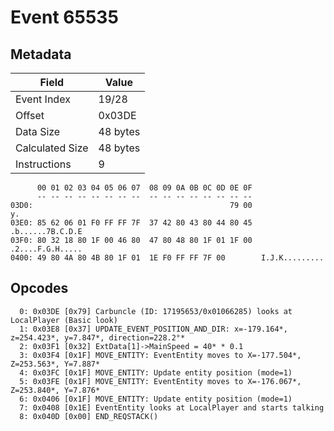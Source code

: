 # Event 65535

## Metadata

| Field           | Value    |
|-----------------|----------|
| Event Index     | 19/28    |
| Offset          | 0x03DE   |
| Data Size       | 48 bytes |
| Calculated Size | 48 bytes |
| Instructions    | 9        |

```
      00 01 02 03 04 05 06 07  08 09 0A 0B 0C 0D 0E 0F
      -- -- -- -- -- -- -- --  -- -- -- -- -- -- -- --
03D0:                                            79 00                y.
03E0: 85 62 06 01 F0 FF FF 7F  37 42 80 43 80 44 80 45  .b......7B.C.D.E
03F0: 80 32 18 80 1F 00 46 80  47 80 48 80 1F 01 1F 00  .2....F.G.H.....
0400: 49 80 4A 80 4B 80 1F 01  1E F0 FF FF 7F 00        I.J.K.........  
```

## Opcodes

```
  0: 0x03DE [0x79] Carbuncle (ID: 17195653/0x01066285) looks at LocalPlayer (Basic look)
  1: 0x03E8 [0x37] UPDATE_EVENT_POSITION_AND_DIR: x=-179.164*, z=254.423*, y=7.847*, direction=228.2°*
  2: 0x03F1 [0x32] ExtData[1]->MainSpeed = 40* * 0.1
  3: 0x03F4 [0x1F] MOVE_ENTITY: EventEntity moves to X=-177.504*, Z=253.563*, Y=7.887*
  4: 0x03FC [0x1F] MOVE_ENTITY: Update entity position (mode=1)
  5: 0x03FE [0x1F] MOVE_ENTITY: EventEntity moves to X=-176.067*, Z=253.840*, Y=7.876*
  6: 0x0406 [0x1F] MOVE_ENTITY: Update entity position (mode=1)
  7: 0x0408 [0x1E] EventEntity looks at LocalPlayer and starts talking
  8: 0x040D [0x00] END_REQSTACK()
```
